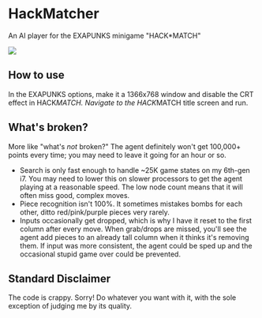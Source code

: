 # HackMatcher
An AI player for the EXAPUNKS minigame "HACK*MATCH"

<div>
  <img src ="https://img.youtube.com/vi/gfVJmm2CHus/maxresdefault.jpg" />
</div>

## How to use
In the EXAPUNKS options, make it a 1366x768 window and disable the CRT effect in HACK*MATCH. Navigate to the HACK*MATCH title screen and run.

## What's broken?
More like "what's *not* broken?" The agent definitely won't get 100,000+ points every time; you may need to leave it going for an hour or so.
* Search is only fast enough to handle ~25K game states on my 6th-gen i7. You may need to lower this on slower processors to get the agent playing at a reasonable speed. The low node count means that it will often miss good, complex moves.
* Piece recognition isn't 100%. It sometimes mistakes bombs for each other, ditto red/pink/purple pieces very rarely.
* Inputs occasionally get dropped, which is why I have it reset to the first column after every move. When grab/drops are missed, you'll see the agent add pieces to an already tall column when it thinks it's removing them. If input was more consistent, the agent could be sped up and the occasional stupid game over could be prevented.

## Standard Disclaimer
The code is crappy. Sorry! Do whatever you want with it, with the sole exception of judging me by its quality.
